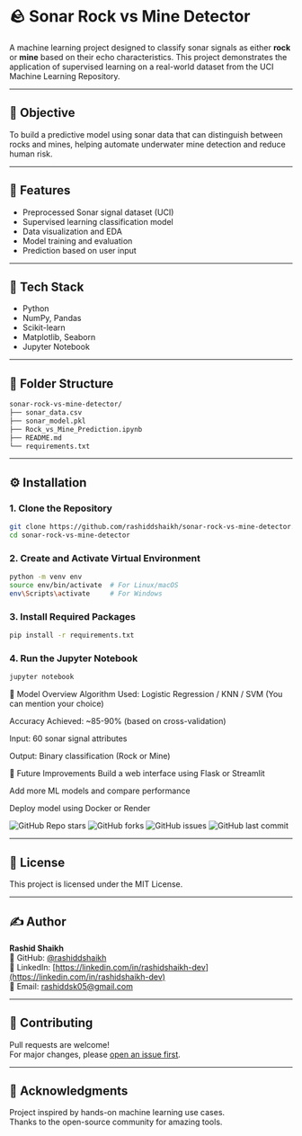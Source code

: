 # 🪨 Sonar Rock vs Mine Detector

A machine learning project designed to classify sonar signals as either **rock** or **mine** based on their echo characteristics. This project demonstrates the application of supervised learning on a real-world dataset from the UCI Machine Learning Repository.

---

## 🎯 Objective

To build a predictive model using sonar data that can distinguish between rocks and mines, helping automate underwater mine detection and reduce human risk.

---

## 🧠 Features

- Preprocessed Sonar signal dataset (UCI)
- Supervised learning classification model
- Data visualization and EDA
- Model training and evaluation
- Prediction based on user input

---

## 🧰 Tech Stack

- Python
- NumPy, Pandas
- Scikit-learn
- Matplotlib, Seaborn
- Jupyter Notebook

---

## 📁 Folder Structure
```bash
sonar-rock-vs-mine-detector/
├── sonar_data.csv
├── sonar_model.pkl
├── Rock_vs_Mine_Prediction.ipynb
├── README.md
└── requirements.txt
```

---

## ⚙️ Installation

### 1. **Clone the Repository**
   ```bash
   git clone https://github.com/rashiddshaikh/sonar-rock-vs-mine-detector.git
   cd sonar-rock-vs-mine-detector
   ```

### 2. Create and Activate Virtual Environment

```bash
python -m venv env
source env/bin/activate  # For Linux/macOS
env\Scripts\activate     # For Windows
```

### 3. Install Required Packages
```bash
pip install -r requirements.txt
```

### 4. Run the Jupyter Notebook
```bash
jupyter notebook
```

🧪 Model Overview
Algorithm Used: Logistic Regression / KNN / SVM (You can mention your choice)

Accuracy Achieved: ~85-90% (based on cross-validation)

Input: 60 sonar signal attributes

Output: Binary classification (Rock or Mine)

🚀 Future Improvements
Build a web interface using Flask or Streamlit

Add more ML models and compare performance

Deploy model using Docker or Render

![GitHub Repo stars](https://img.shields.io/github/stars/rashiddshaikh/sonar-rock-vs-mine-detector)
![GitHub forks](https://img.shields.io/github/forks/rashiddshaikh/sonar-rock-vs-mine-detector)
![GitHub issues](https://img.shields.io/github/issues/rashiddshaikh/sonar-rock-vs-mine-detector)
![GitHub last commit](https://img.shields.io/github/last-commit/rashiddshaikh/sonar-rock-vs-mine-detector)

---

## 📄 License  
This project is licensed under the MIT License.

---

## ✍️ Author  
**Rashid Shaikh**  
🔗 GitHub: [@rashiddshaikh](https://github.com/rashiddshaikh)  
🔗 LinkedIn: [https://linkedin.com/in/rashidshaikh-dev](https://linkedin.com/in/rashidshaikh-dev)  
📧 Email: [rashiddsk05@gmail.com](mailto:rashiddsk05@gmail.com)

---

## 🌟 Contributing  
Pull requests are welcome!  
For major changes, please [open an issue first](https://github.com/rashiddshaikh/sonar-rock-vs-mine-detector/issues).

---

## 🙏 Acknowledgments  
Project inspired by hands-on machine learning use cases.  
Thanks to the open-source community for amazing tools.
